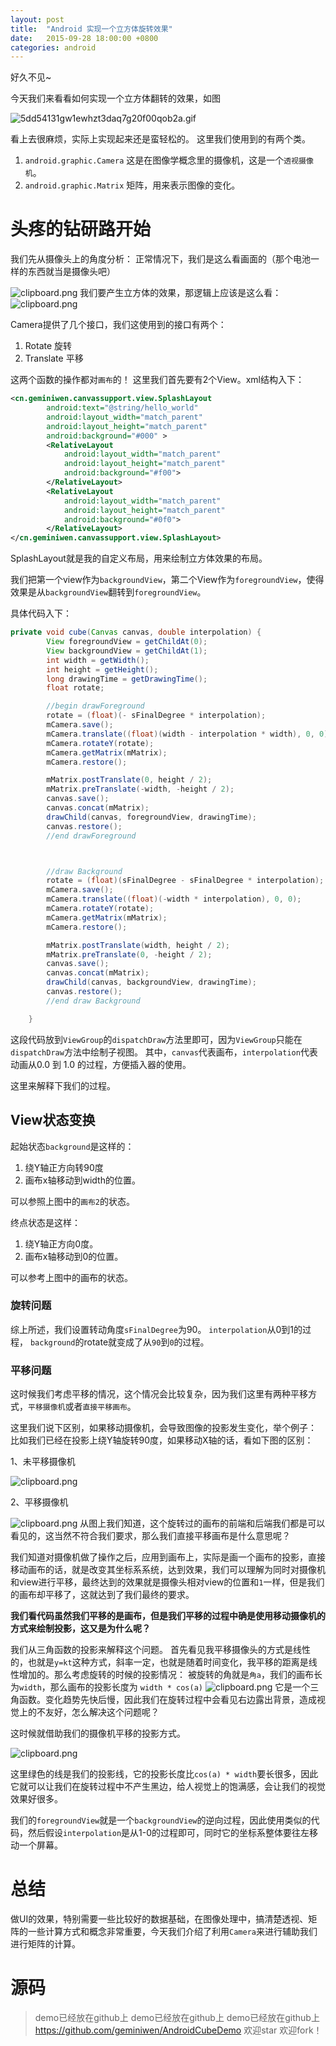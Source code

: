 ```yaml
---
layout: post
title:  "Android 实现一个立方体旋转效果"
date:   2015-09-28 18:00:00 +0800
categories: android
---
```


好久不见~

今天我们来看看如何实现一个立方体翻转的效果，如图

![5dd54131gw1ewhzt3daq7g20f00qob2a.gif](http://ww2.sinaimg.cn/large/5dd54131gw1ewhzt3daq7g20f00qob2a.gif)

看上去很麻烦，实际上实现起来还是蛮轻松的。
这里我们使用到的有两个类。

1. `android.graphic.Camera` 这是在图像学概念里的摄像机，这是一个`透视摄像机`。
2. `android.graphic.Matrix` 矩阵，用来表示图像的变化。

# 头疼的钻研路开始
我们先从摄像头上的角度分析：
正常情况下，我们是这么看画面的（那个电池一样的东西就当是摄像头吧）

![clipboard.png](https://segmentfault.com/img/bVp6Nm)
我们要产生立方体的效果，那逻辑上应该是这么看：
![clipboard.png](https://segmentfault.com/img/bVp6Nv)

Camera提供了几个接口，我们这使用到的接口有两个：
1. Rotate    旋转
2. Translate 平移

这两个函数的操作都对`画布`的！
这里我们首先要有2个View。xml结构入下：
```xml
<cn.geminiwen.canvassupport.view.SplashLayout
        android:text="@string/hello_world"
        android:layout_width="match_parent"
        android:layout_height="match_parent"
        android:background="#000" >
        <RelativeLayout
            android:layout_width="match_parent"
            android:layout_height="match_parent"
            android:background="#f00">
        </RelativeLayout>
        <RelativeLayout
            android:layout_width="match_parent"
            android:layout_height="match_parent"
            android:background="#0f0">
        </RelativeLayout>
</cn.geminiwen.canvassupport.view.SplashLayout>
```
SplashLayout就是我的自定义布局，用来绘制立方体效果的布局。

我们把第一个view作为`backgroundView`，第二个View作为`foregroundView`，使得效果是从`backgroundView`翻转到`foregroundView`。

具体代码入下：
```java
private void cube(Canvas canvas, double interpolation) {
        View foregroundView = getChildAt(0);
        View backgroundView = getChildAt(1);
        int width = getWidth();
        int height = getHeight();
        long drawingTime = getDrawingTime();
        float rotate;

        //begin drawForeground
        rotate = (float)(- sFinalDegree * interpolation);
        mCamera.save();
        mCamera.translate((float)(width - interpolation * width), 0, 0);
        mCamera.rotateY(rotate);
        mCamera.getMatrix(mMatrix);
        mCamera.restore();

        mMatrix.postTranslate(0, height / 2);
        mMatrix.preTranslate(-width, -height / 2);
        canvas.save();
        canvas.concat(mMatrix);
        drawChild(canvas, foregroundView, drawingTime);
        canvas.restore();
        //end drawForeground



        //draw Background
        rotate = (float)(sFinalDegree - sFinalDegree * interpolation);
        mCamera.save();
        mCamera.translate((float)(-width * interpolation), 0, 0);
        mCamera.rotateY(rotate);
        mCamera.getMatrix(mMatrix);
        mCamera.restore();

        mMatrix.postTranslate(width, height / 2);
        mMatrix.preTranslate(0, -height / 2);
        canvas.save();
        canvas.concat(mMatrix);
        drawChild(canvas, backgroundView, drawingTime);
        canvas.restore();
        //end draw Background

    }
```

这段代码放到`ViewGroup`的`dispatchDraw`方法里即可，因为`ViewGroup`只能在`dispatchDraw`方法中绘制子视图。
其中，`canvas`代表画布，`interpolation`代表动画从0.0 到 1.0 的过程，方便插入器的使用。

这里来解释下我们的过程。

## View状态变换
起始状态`background`是这样的：
1. 绕Y轴正方向转90度
2. 画布x轴移动到width的位置。

可以参照上图中的`画布2`的状态。

终点状态是这样：
1. 绕Y轴正方向0度。
2. 画布x轴移动到0的位置。

可以参考上图中的画布的状态。

### 旋转问题
综上所述，我们设置转动角度`sFinalDegree`为90。
`interpolation`从0到1的过程，
`background`的rotate就变成了从`90`到`0`的过程。

### 平移问题
这时候我们考虑平移的情况，这个情况会比较复杂，因为我们这里有两种平移方式，`平移摄像机`或者`直接平移画布`。

这里我们说下区别，如果移动摄像机，会导致图像的投影发生变化，举个例子：
比如我们已经在投影上绕Y轴旋转90度，如果移动X轴的话，看如下图的区别：

1、未平移摄像机

![clipboard.png](/img/bVp6QZ)


2、平移摄像机

![clipboard.png](/img/bVp6Rb)
从图上我们知道，这个旋转过的画布的前端和后端我们都是可以看见的，这当然不符合我们要求，那么我们直接平移画布是什么意思呢？

我们知道对摄像机做了操作之后，应用到画布上，实际是画一个画布的投影，直接移动画布的话，就是改变其坐标系系统，达到效果，我们可以理解为同时对摄像机和view进行平移，最终达到的效果就是摄像头相对view的位置和`1`一样，但是我们的画布却平移了，这就达到了我们最终的要求。

**我们看代码虽然我们平移的是画布，但是我们平移的过程中确是使用移动摄像机的方式来绘制投影，这又是为什么呢？**

我们从三角函数的投影来解释这个问题。
首先看见我平移摄像头的方式是线性的，也就是`y=kt`这种方式，斜率一定，也就是随着时间变化，我平移的距离是线性增加的。那么考虑旋转的时候的投影情况：
被旋转的角就是`角a`，我们的画布长为`width`，那么画布的投影长度为 
`width * cos(a)`
![clipboard.png](https://segmentfault.com/img/bVp6RF)
它是一个三角函数。变化趋势先快后慢，因此我们在旋转过程中会看见右边露出背景，造成视觉上的不友好，怎么解决这个问题呢？ 

这时候就借助我们的摄像机平移的投影方式。

![clipboard.png](https://segmentfault.com/img/bVp6RT)

这里绿色的线是我们的投影线，它的投影长度比`cos(a) * width`要长很多，因此它就可以让我们在旋转过程中不产生黑边，给人视觉上的饱满感，会让我们的视觉效果好很多。

我们的`foregroundView`就是一个`backgroundView`的逆向过程，因此使用类似的代码，然后假设`interpolation`是从1-0的过程即可，同时它的坐标系整体要往左移动一个屏幕。

# 总结
做UI的效果，特别需要一些比较好的数据基础，在图像处理中，搞清楚透视、矩阵的一些计算方式和概念非常重要，今天我们介绍了利用`Camera`来进行辅助我们进行矩阵的计算。

# 源码
> demo已经放在github上
> demo已经放在github上
> demo已经放在github上
> https://github.com/geminiwen/AndroidCubeDemo 欢迎star 欢迎fork！